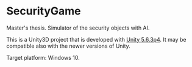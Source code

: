 # SecurityGame
Master's thesis. Simulator of the security objects with AI.

This is a Unity3D project that is developed with [Unity 5.6.3p4](https://unity3d.com/unity/qa/patch-releases/5.6.3p4).
It may be compatible also with the newer versions of Unity.

Target platform: Windows 10.

